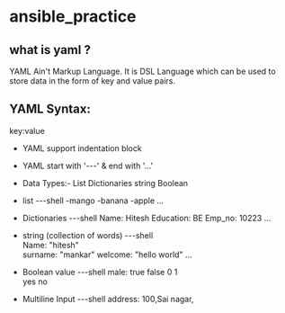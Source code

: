 # ansible_practice 

## what is yaml ?
YAML Ain't Markup Language. It is DSL Language which can be used to store data in the form of key and value pairs.

## YAML Syntax:
key:value 
- YAML support indentation block 
- YAML start with '---' & end with '...'
- Data Types:-
    List 
    Dictionaries
    string
    Boolean


- list
---shell
-mango
-banana
-apple
...


- Dictionaries
---shell
Name: Hitesh
Education: BE
Emp_no: 10223
...

- string (collection of words)
---shell                    
Name: "hitesh"                 
surname: "mankar"
welcome: "hello world"
...

- Boolean value
---shell
male: true
false
0
1  
yes 
no


- Multiline Input
---shell
address:
  100,Sai nagar,
  

